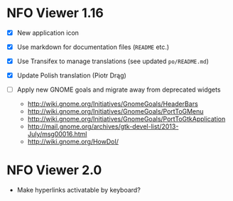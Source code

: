 NFO Viewer 1.16
===============

 * [X] New application icon
 * [X] Use markdown for documentation files (`README` etc.)
 * [X] Use Transifex to manage translations (see updated `po/README.md`)
 * [X] Update Polish translation (Piotr Drąg)

 * [ ] Apply new GNOME goals and migrate away from deprecated widgets
   - http://wiki.gnome.org/Initiatives/GnomeGoals/HeaderBars
   - http://wiki.gnome.org/Initiatives/GnomeGoals/PortToGMenu
   - http://wiki.gnome.org/Initiatives/GnomeGoals/PortToGtkApplication
   - http://mail.gnome.org/archives/gtk-devel-list/2013-July/msg00016.html
   - http://wiki.gnome.org/HowDoI/

NFO Viewer 2.0
==============

 * Make hyperlinks activatable by keyboard?
